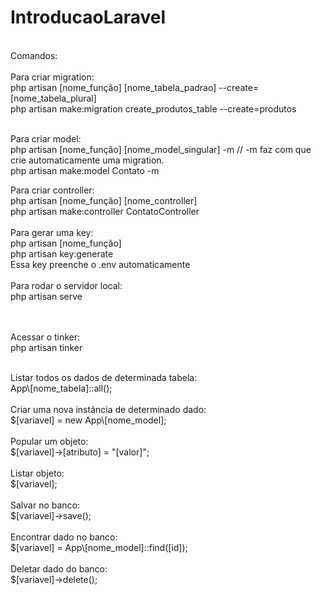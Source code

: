 # IntroducaoLaravel
<br />
Comandos:<br />
<br />
Para criar migration:<br />
php artisan [nome_função] [nome_tabela_padrao] --create=[nome_tabela_plural]<br />
php artisan make:migration create_produtos_table --create=produtos<br /><br />

Para criar model: <br />
php artisan [nome_função] [nome_model_singular] -m // -m faz com que crie automaticamente uma migration.<br />
php artisan make:model Contato -m<br />

Para criar controller: <br />
php artisan [nome_função] [nome_controller] <br />
php artisan make:controller ContatoController <br />
<br />
Para gerar uma key: <br />
php artisan [nome_função] <br />
php artisan key:generate<br />
Essa key preenche o .env automaticamente <br />
<br />
Para rodar o servidor local: <br />
php artisan serve <br />

<br /><br />
Acessar o tinker: <br />
php artisan tinker <br />

<br />
Listar todos os dados de determinada tabela: <br />
App\[nome_tabela]::all(); <br />

<br />
Criar uma nova instância de determinado dado: <br />
$[variavel] = new App\[nome_model];
<br />
<br />
Popular um objeto: <br />
$[variavel]->[atributo] = "[valor]";<br />
<br />
Listar objeto: <br />
$[variavel];<br />
<br />
Salvar no banco: <br />
$[variavel]->save();<br />
<br />
Encontrar dado no banco: <br />
$[variavel] = App\[nome_model]::find([id]); <br /><br />
Deletar dado do banco: <br />
$[variavel]->delete();

